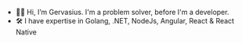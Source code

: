 - 👋🏾 Hi, I’m Gervasius. I'm a problem solver, before I'm a developer.
- 🛠️ I have expertise in Golang, .NET, NodeJs, Angular, React & React Native
<!---
ishuuwag/ishuuwag is a ✨ special ✨ repository because its `README.md` (this file) appears on your GitHub profile.
You can click the Preview link to take a look at your changes.
--->
